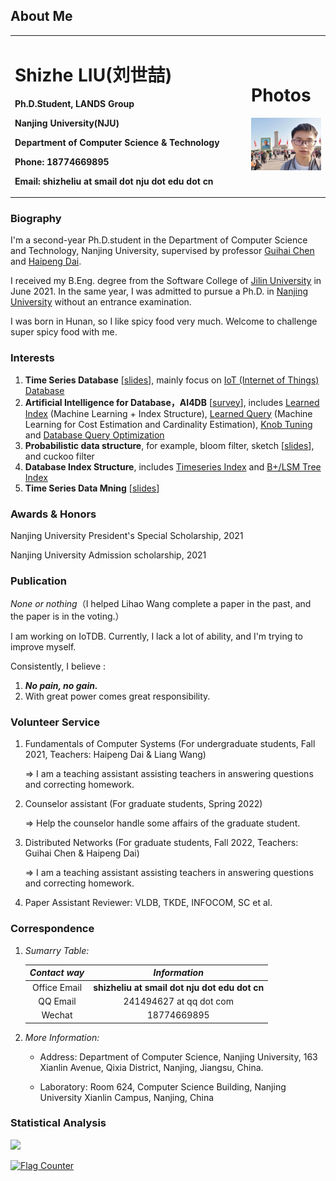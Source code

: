 ## About Me
<table border="0">
  <tr>
    <td width="75%">
      <p><h1>Shizhe LIU(刘世喆)</h1></p>
      <p><b>Ph.D.Student, LANDS Group</b></p>
      <p><b>Nanjing University(NJU)</b></p>
      <p><b>Department of Computer Science & Technology</b></p>
      <p><b>Phone: 18774669895</b></p>
      <p><b>Email: shizheliu at smail dot nju dot edu dot cn</b></p>
    </td>
    <td width="25%">
      <p><h1>Photos</h1></p>
      <img src="/tiananmen.jpg" width="100%">
    </td>
  </tr>
</table>

### Biography
I'm a second-year Ph.D.student in the Department of Computer Science and Technology, Nanjing University, supervised by professor [Guihai Chen](http://cs.nju.edu.cn/gchen) and [Haipeng Dai](https://cs.nju.edu.cn/daihp/).

I received my B.Eng. degree from the Software College of [Jilin University](https://www.jlu.edu.cn/) in June 2021. In the same year, I was admitted to pursue a Ph.D. in [Nanjing University](https://www.nju.edu.cn/) without an entrance examination.

I was born in Hunan, so I like spicy food very much. Welcome to challenge super spicy food with me.

### Interests

1. **Time Series Database** [[slides](/Introduction_to_Time_Series_Database.pdf)], mainly focus on [IoT (Internet of Things) Database](https://iotdb.apache.org/zh/)
2. **Artificial Intelligence for Database，AI4DB** [[survey](https://dl.acm.org/doi/10.1145/3448016.3457542)], includes [Learned Index](https://dl.acm.org/doi/pdf/10.1145/3183713.3196909) (Machine Learning + Index Structure),  [Learned Query](http://www.vldb.org/pvldb/vol13/p307-sun.pdf) (Machine Learning for Cost Estimation and Cardinality Estimation), [Knob Tuning](http://www.vldb.org/pvldb/vol12/p2118-li.pdf) and [Database Query Optimization](https://dl.acm.org/doi/10.1145/3542700.3542703)
3. **Probabilistic data structure**, for example, bloom filter, sketch [[slides](/sketch.pptx)], and cuckoo filter
4. **Database Index Structure**, includes [Timeseries Index](https://link.springer.com/article/10.1007/s00778-019-00573-w) and [B+/LSM Tree Index](https://dl.acm.org/doi/10.1145/3299869.3300097)
5. **Time Series Data Mning** [[slides](/Time_Series_Data_Mining.pdf)]

### Awards & Honors
Nanjing University President's Special Scholarship, 2021

Nanjing University Admission scholarship, 2021

### Publication
*None or nothing*（I helped Lihao Wang complete a paper in the past, and the paper is in the voting.）

I am working on IoTDB. Currently, I lack a lot of ability, and I'm trying to improve myself.

Consistently, I believe : 
1. ***No pain, no gain.***
2. With great power comes great responsibility.

### Volunteer Service

1. Fundamentals of Computer Systems (For undergraduate students, Fall 2021, Teachers: Haipeng Dai & Liang Wang)

    => I am a teaching assistant assisting teachers in answering questions and correcting homework.

2. Counselor assistant (For graduate students, Spring 2022)

    => Help the counselor handle some affairs of the graduate student.

3. Distributed Networks (For graduate students, Fall 2022, Teachers: Guihai Chen & Haipeng Dai)

    => I am a teaching assistant assisting teachers in answering questions and correcting homework.
    
 4. Paper Assistant Reviewer: VLDB, TKDE, INFOCOM, SC et al.

### Correspondence
1. *Sumarry Table:*

    |*Contact way*|*Information*|
    |:--: |:--: |
    |Office Email|**shizheliu at smail dot nju dot edu dot cn**|
    | QQ Email |241494627 at qq dot com|
    | Wechat | 18774669895 |

2. *More Information:*
 
    + Address: Department of Computer Science, Nanjing University, 163 Xianlin Avenue, Qixia District, Nanjing, Jiangsu, China.

    + Laboratory: Room 624, Computer Science Building, Nanjing University Xianlin Campus, Nanjing, China

### Statistical Analysis
![](https://komarev.com/ghpvc/?username=Josehokec)

<a href="https://info.flagcounter.com/9fKv"><img src="https://s11.flagcounter.com/count2/9fKv/bg_FFFFFF/txt_000000/border_CCCCCC/columns_4/maxflags_12/viewers_0/labels_0/pageviews_0/flags_0/percent_0/" alt="Flag Counter" border="0"></a>
